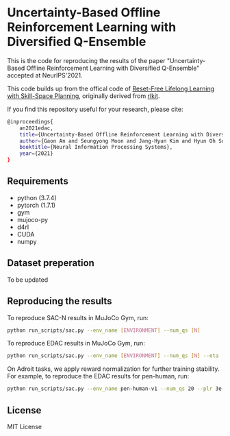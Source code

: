 # Uncertainty-Based Offline Reinforcement Learning with Diversified Q-Ensemble

This is the code for reproducing the results of the paper "Uncertainty-Based Offline Reinforcement Learning with Diversified Q-Ensemble" accepted at NeurIPS'2021.

This code builds up from the offical code of [Reset-Free Lifelong Learning with Skill-Space Planning](https://sites.google.com/berkeley.edu/reset-free-lifelong-learning), originally derived from [rlkit](https://github.com/vitchyr/rlkit). 

If you find this repository useful for your research, please cite:

```bash
@inproceedings{
    an2021edac,
    title={Uncertainty-Based Offline Reinforcement Learning with Diversified Q-Ensemble},
    author={Gaon An and Seungyong Moon and Jang-Hyun Kim and Hyun Oh Song},
    booktitle={Neural Information Processing Systems},
    year={2021}
}
```

## Requirements

* python (3.7.4)
* pytorch (1.7.1)
* gym
* mujoco-py
* d4rl
* CUDA
* numpy

## Dataset preperation

To be updated

## Reproducing the results

To reproduce SAC-N results in MuJoCo Gym, run:

```bash
python run_scripts/sac.py --env_name [ENVIRONMENT] --num_qs [N]
```

To reproduce EDAC results in MuJoCo Gym, run:

```bash
python run_scripts/sac.py --env_name [ENVIRONMENT] --num_qs [N] --eta [ETA]
```

On Adroit tasks, we apply reward normalization for further training stability. For example, to reproduce the EDAC results for pen-human, run:

```bash
python run_scripts/sac.py --env_name pen-human-v1 --num_qs 20 --plr 3e-5 --eta 1000 --reward_mean --reward_std 1.0
```


## License

MIT License
